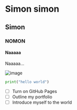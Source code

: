 # Simon simon
## Simon
### NOMON
#### Naaaaa

Naaaaa...

![image](https://github.com/julioelor/skills-communicate-using-markdown/assets/134743799/f2a286bb-3ac2-4a0b-a28b-bb7bfb5b7cbf)


``` python
print("hello world")
```

- [ ] Turn on GitHub Pages
- [ ] Outline my portfolio
- [ ] Introduce myself to the world
